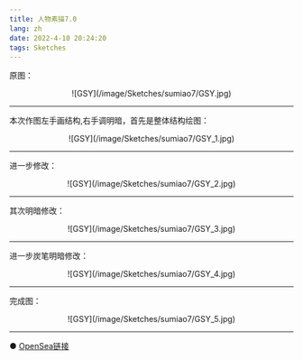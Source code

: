 ```yaml
---
title: 人物素描7.0
lang: zh
date: 2022-4-10 20:24:20
tags: Sketches
---
```


原图：

<center>![GSY](/image/Sketches/sumiao7/GSY.jpg)</center>

----------------------------------------  

本次作图左手画结构,右手调明暗，首先是整体结构绘图：

<center>![GSY](/image/Sketches/sumiao7/GSY_1.jpg)</center>

----------------------------------------  

进一步修改：

<center>![GSY](/image/Sketches/sumiao7/GSY_2.jpg)</center>

----------------------------------------  

其次明暗修改：

<center>![GSY](/image/Sketches/sumiao7/GSY_3.jpg)</center>

----------------------------------------  

进一步炭笔明暗修改：

<center>![GSY](/image/Sketches/sumiao7/GSY_4.jpg)</center>

----------------------------------------  

完成图：

<center>![GSY](/image/Sketches/sumiao7/GSY_5.jpg)</center>

----------------------------------------  

● [OpenSea链接](https://opensea.io/assets/0x495f947276749ce646f68ac8c248420045cb7b5e/5538608732828411082250453030091092578936762873171210564831323246728581218305 "Snowboard Girl")

<nft-card
contractAddress="0x495f947276749ce646f68ac8c248420045cb7b5e"
tokenId="5538608732828411082250453030091092578936762873171210564831323246728581218305">
</nft-card>
<script src="https://unpkg.com/embeddable-nfts/dist/nft-card.min.js"></script>
